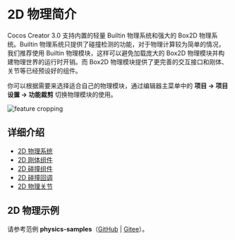 # 2D 物理简介

Cocos Creator 3.0 支持内置的轻量 Builtin 物理系统和强大的 Box2D 物理系统。Builtin 物理系统只提供了碰撞检测的功能，对于物理计算较为简单的情况，我们推荐使用 Builtin 物理模块，这样可以避免加载庞大的 Box2D 物理模块并构建物理世界的运行时开销。而 Box2D 物理模块提供了更完善的交互接口和刚体、关节等已经预设好的组件。

你可以根据需要来选择适合自己的物理模块，通过编辑器主菜单中的 **项目 -> 项目设置 -> 功能裁剪** 切换物理模块的使用。

![feature cropping](./image/module.png)

## 详细介绍

- [2D 物理系统](./physics-2d-system.md)
- [2D 刚体组件](./physics-2d-rigid-body.md)
- [2D 碰撞组件](./physics-2d-collider.md)
- [2D 碰撞回调](./physics-2d-contact-callback.md)
- [2D 物理关节](./physics-2d-joint.md)

## 2D 物理示例

请参考范例 **physics-samples**（[GitHub](https://github.com/cocos-creator/physics-samples/tree/v3.x/2d) | [Gitee](https://gitee.com/mirrors_cocos-creator/physics-samples/tree/v3.0/2d)）。
